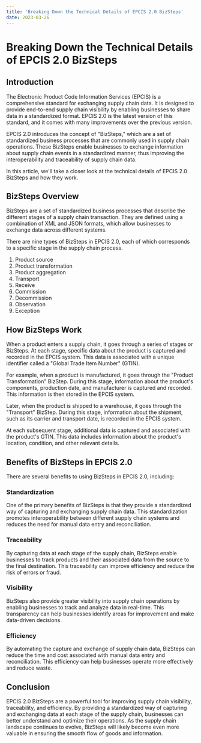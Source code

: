 ```yaml
---
title: 'Breaking Down the Technical Details of EPCIS 2.0 BizSteps'
date: 2023-03-26
---
```


# Breaking Down the Technical Details of EPCIS 2.0 BizSteps

## Introduction

The Electronic Product Code Information Services (EPCIS) is a comprehensive standard for exchanging supply chain data. It is designed to provide end-to-end supply chain visibility by enabling businesses to share data in a standardized format. EPCIS 2.0 is the latest version of this standard, and it comes with many improvements over the previous version.

EPCIS 2.0 introduces the concept of "BizSteps," which are a set of standardized business processes that are commonly used in supply chain operations. These BizSteps enable businesses to exchange information about supply chain events in a standardized manner, thus improving the interoperability and traceability of supply chain data.

In this article, we'll take a closer look at the technical details of EPCIS 2.0 BizSteps and how they work.

## BizSteps Overview

BizSteps are a set of standardized business processes that describe the different stages of a supply chain transaction. They are defined using a combination of XML and JSON formats, which allow businesses to exchange data across different systems.

There are nine types of BizSteps in EPCIS 2.0, each of which corresponds to a specific stage in the supply chain process.

1. Product source
2. Product transformation
3. Product aggregation
4. Transport
5. Receive
6. Commission
7. Decommission
8. Observation
9. Exception

## How BizSteps Work

When a product enters a supply chain, it goes through a series of stages or BizSteps. At each stage, specific data about the product is captured and recorded in the EPCIS system. This data is associated with a unique identifier called a "Global Trade Item Number" (GTIN).

For example, when a product is manufactured, it goes through the "Product Transformation" BizStep. During this stage, information about the product's components, production date, and manufacturer is captured and recorded. This information is then stored in the EPCIS system.

Later, when the product is shipped to a warehouse, it goes through the "Transport" BizStep. During this stage, information about the shipment, such as its carrier and transport date, is recorded in the EPCIS system.

At each subsequent stage, additional data is captured and associated with the product's GTIN. This data includes information about the product's location, condition, and other relevant details.

## Benefits of BizSteps in EPCIS 2.0

There are several benefits to using BizSteps in EPCIS 2.0, including:

### Standardization

One of the primary benefits of BizSteps is that they provide a standardized way of capturing and exchanging supply chain data. This standardization promotes interoperability between different supply chain systems and reduces the need for manual data entry and reconciliation.

### Traceability

By capturing data at each stage of the supply chain, BizSteps enable businesses to track products and their associated data from the source to the final destination. This traceability can improve efficiency and reduce the risk of errors or fraud.

### Visibility

BizSteps also provide greater visibility into supply chain operations by enabling businesses to track and analyze data in real-time. This transparency can help businesses identify areas for improvement and make data-driven decisions.

### Efficiency

By automating the capture and exchange of supply chain data, BizSteps can reduce the time and cost associated with manual data entry and reconciliation. This efficiency can help businesses operate more effectively and reduce waste.

## Conclusion

EPCIS 2.0 BizSteps are a powerful tool for improving supply chain visibility, traceability, and efficiency. By providing a standardized way of capturing and exchanging data at each stage of the supply chain, businesses can better understand and optimize their operations. As the supply chain landscape continues to evolve, BizSteps will likely become even more valuable in ensuring the smooth flow of goods and information.
